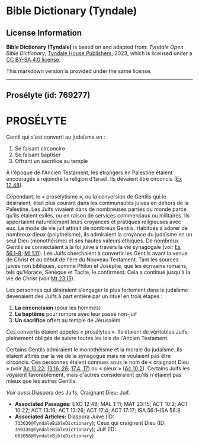 # Bible Dictionary (Tyndale)

## License Information

**Bible Dictionary (Tyndale)** is based on and adapted from: _Tyndale Open Bible Dictionary_, [Tyndale House Publishers](https://tyndaleopenresources.com/), 2023, which is licensed under a [CC BY-SA 4.0 license](https://creativecommons.org/licenses/by-sa/4.0/legalcode.en).

This markdown version is provided under the same license.



--------------------------------

## Prosélyte (id: 769277)

PROSÉLYTE
=========

Gentil qui s'est converti au judaïsme en :

1. Se faisant circoncire
2. Se faisant baptiser
3. Offrant un sacrifice au temple

À l'époque de l'Ancien Testament, les étrangers en Palestine étaient encouragés à rejoindre la religion d'Israël. Ils devaient être circoncis ([Ex 12\.48](https://ref.ly/Exod12:48)).

Cependant, le « prosélytisme », ou la conversion de Gentils qui le désiraient, était plus courant dans les communautés juives en dehors de la Palestine. Les Juifs vivaient dans de nombreuses parties du monde parce qu'ils étaient exilés, ou en raison de services commerciaux ou militaires. Ils apportaient naturellement leurs croyances et pratiques religieuses avec eux. Le mode de vie juif attirait de nombreux Gentils. Habitués à adorer de nombreux dieux (polythéisme), ils admiraient la croyance du judaïsme en un seul Dieu (monothéisme) et ses hautes valeurs éthiques. De nombreux Gentils se connectaient à la foi juive à travers la vie synagogale (voir [Es 56\.1–8](https://ref.ly/Isa56:1-Isa56:8); [Ml 1\.11](https://ref.ly/Mal1:11)). Les Juifs cherchaient à convertir les Gentils avant la venue de Christ et au début de l'ère du Nouveau Testament. Tant les sources juives non bibliques, comme Philon et Josèphe, que les écrivains romains, tels qu'Horace, Sénèque et Tacite, le confirment. Cela a continué jusqu'à la vie de Christ (voir [Mt 23\.15](https://ref.ly/Matt23:15)).

Les personnes qui désiraient s'engager le plus fortement dans le judaïsme devenaient des Juifs à part entière par un rituel en trois étapes :

1. **La circoncision** (pour les hommes)
2. **Le baptême** pour rompre avec leur passé non\-juif
3. **Un sacrifice** offert au temple de Jérusalem

Ces convertis étaient appelés « prosélytes ». Ils étaient de véritables Juifs, pleinement obligés de suivre toutes les lois de l'Ancien Testament.

Certains Gentils admiraient le monothéisme et la morale du judaïsme. Ils étaient attirés par la vie de la synagogue mais ne voulaient pas être circoncis. Ces personnes étaient connues sous le nom de « craignant Dieu » (voir [Ac 10\.22](https://ref.ly/Acts10:22); [13\.16, 26](https://ref.ly/Acts13:16); [17\.4, 17](https://ref.ly/Acts17:4)) ou « pieux » ([Ac 10\.2](https://ref.ly/Acts10:2)). Certains Juifs les voyaient favorablement, mais d'autres considéraient qu'ils n'étaient pas mieux que les autres Gentils.

*Voir aussi* Diaspora des Juifs; Craignant Dieu; Juif.

* **Associated Passages:** EXO 12:48; MAL 1:11; MAT 23:15; ACT 10:2; ACT 10:22; ACT 13:16; ACT 13:26; ACT 17:4; ACT 17:17; ISA 56:1–ISA 56:8
* **Associated Articles:** Diaspora Juive (ID: `713630@TyndaleBibleDictionary`); Ceux qui craignent Dieu (ID: `390335@TyndaleBibleDictionary`); Juif (ID: `602058@TyndaleBibleDictionary`)

